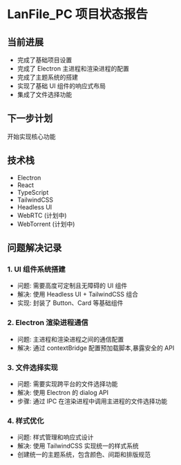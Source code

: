 # LanFile_PC 项目状态报告

## 当前进展

- 完成了基础项目设置
- 完成了 Electron 主进程和渲染进程的配置
- 完成了主题系统的搭建
- 实现了基础 UI 组件的响应式布局
- 集成了文件选择功能

## 下一步计划

开始实现核心功能

## 技术栈

- Electron
- React
- TypeScript
- TailwindCSS
- Headless UI
- WebRTC (计划中)
- WebTorrent (计划中)

## 问题解决记录

### 1. UI 组件系统搭建

- 问题: 需要高度可定制且无障碍的 UI 组件
- 解决: 使用 Headless UI + TailwindCSS 组合
- 实现: 封装了 Button、Card 等基础组件

### 2. Electron 渲染进程通信

- 问题: 主进程和渲染进程之间的通信配置
- 解决: 通过 contextBridge 配置预加载脚本,暴露安全的 API

### 3. 文件选择实现

- 问题: 需要实现跨平台的文件选择功能
- 解决: 使用 Electron 的 dialog API
- 步骤: 通过 IPC 在渲染进程中调用主进程的文件选择功能

### 4. 样式优化

- 问题: 样式管理和响应式设计
- 解决: 使用 TailwindCSS 实现统一的样式系统
- 创建统一的主题系统，包含颜色、间距和排版规范
